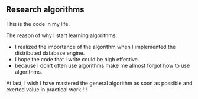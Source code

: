 ## Research algorithms

This is the code in my life.

The reason of why I start learning algorithms: 

* I realized the importance of the algorithm when I implemented the distributed database engine.
* I hope the code that I write could be high effective.
* because I don't often use algorithms make me almost forgot how to use algorithms.

At last, I wish I have mastered the general algorithm as soon as possible and exerted value in practical work !!!